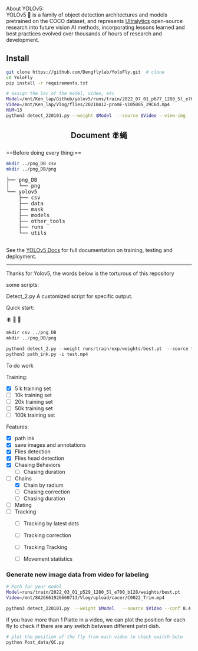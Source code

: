 <p>
About YOLOv5:<br>
YOLOv5 🚀 is a family of object detection architectures and models pretrained on the COCO dataset, and represents <a href="https://ultralytics.com">Ultralytics</a>
 open-source research into future vision AI methods, incorporating lessons learned and best practices evolved over thousands of hours of research and development.
</p>

<!--
<a align="center" href="https://ultralytics.com/yolov5" target="_blank">
<img width="800" src="https://github.com/ultralytics/yolov5/releases/download/v1.0/banner-api.png"></a>
-->
</div>

## Install

```bash
git clone https://github.com/Dengflylab/YoloFly.git  # clone
cd YoloFly
pip install -r requirements.txt
```


```bash
# assign the loc of the model, video, etc
Model=/mnt/Ken_lap/Github/yolov5/runs/train/2022_07_01_p677_1280_5l_e700_b128_withBW/weights/best.pt
Video=/mnt/Ken_lap/Vlog/flies/20210412-promE-V105005_29C6d.mp4
NUM=13
python3 detect_220101.py --weight $Model  --source $Video --view-img  --conf-thres 0.4 --bh-count --tar-track --head-bind --img-size 1280 --num-fly $NUM

```

## <div align="center">Document &#129712;蝇  </div>

==Before doing every thing:==
```bash
mkdir ../png_DB csv
mkdir ../png_DB/png
```
<pre>
├── png_DB
│   └── png
└── yolov5
    ├── csv
    ├── data
    ├── mask
    ├── models
    ├── other_tools
    ├── runs
    └── utils

</pre>

See the [YOLOv5 Docs](https://docs.ultralytics.com) for full documentation on training, testing and deployment.

---

Thanks for Yolov5, the words below is the torturous of this repository

some scripts:

Detect_2.py
A customized script for specific output.

Quick start:


:fly:
:mosquito:
:microbe:

```python
mkdir csv ../png_DB
mkdir ../png_DB/png

python3 detect_2.py --weight runs/train/exp/weights/best.pt  --source test.mp4 --view-img  --conf-thres 0.4 --chain-det
python3 path_ink.py -i test.mp4
```

To do work


Training:
  - [x] 5 k training set
  - [ ] 10k training set
  - [ ] 20k training set
  - [ ] 50k training set
  - [ ] 100k training set

Features:
  - [X] path ink
  - [X] save images and annotations
  - [X] Flies detection
  - [X] Flies head detection
  - [X] Chasing Behaviors
    - [ ] Chasing duration
  - [ ] Chains
    - [X] Chain by radium
    - [ ] Chasing correction
    - [ ] Chasing duration
  - [ ] Mating
  - [ ] Tracking
    - [ ] Tracking by latest dots
    - [ ] Tracking correction
    - [ ] Tracking Tracking
    - [ ] Movement statistics


### Generate new image data from video for labeling


```bash
# Path for your model
Model=runs/train/2022_03_01_p529_1280_5l_e700_b128/weights/best.pt
Video=/mnt/8A26661926660713/Vlog/upload/cacer/C0022_Trim.mp4

python3 detect_220101.py  --weight $Model   --source $Video --conf 0.4 --head-bind --img-size 1280 --num-fly 11 --img-save
```



If you have more than 1 Platte in a video, we can plot the position for each fly to check if there are any switch between different petri dish.
```bash
# plot the position of the fly from each video to check switch betw
python Post_data/QC.py
```
